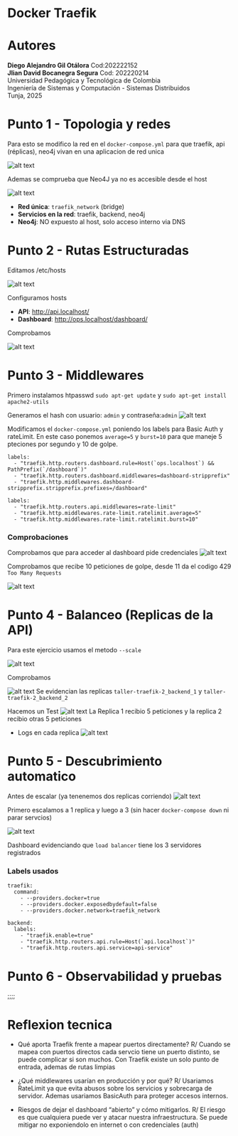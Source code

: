 # Docker Traefik

# Autores
**Diego Alejandro Gil Otálora** Cod:202222152<br>
**Jlian David Bocanegra Segura** Cod: 202220214  
Universidad Pedagógica y Tecnológica de Colombia  
Ingeniería de Sistemas y Computación - Sistemas Distribuidos  
Tunja, 2025 


# Punto 1 - Topologia y redes

Para esto se modifico la red en el `docker-compose.yml` para que traefik, api (réplicas), neo4j vivan en una aplicacion de red unica

![alt text](image.png)

Ademas se comprueba que Neo4J ya no es accesible desde el host

![alt text](image-2.png)

- **Red única**: `traefik_network` (bridge)
- **Servicios en la red**: traefik, backend, neo4j
- **Neo4j**: NO expuesto al host, solo acceso interno via DNS

# Punto 2 - Rutas Estructuradas

Editamos /etc/hosts

![alt text](image-3.png)

Configuramos hosts

- **API**: http://api.localhost/
- **Dashboard**: http://ops.localhost/dashboard/

Comprobamos

![alt text](image-4.png)


# Punto 3 - Middlewares

Primero instalamos htpasswd
`sudo apt-get update` y
`sudo apt-get install apache2-utils`

Generamos el hash con usuario: `admin` y contraseña:`admin`
![alt text](image-5.png)

Modificamos el `docker-compose.yml` poniendo los labels para Basic Auth y rateLimit. En este caso ponemos `average=5` y `burst=10` para que maneje 5 pteciones por segundo y 10 de golpe.

```
labels:
  - "traefik.http.routers.dashboard.rule=Host(`ops.localhost`) && PathPrefix(`/dashboard`)"
  - "traefik.http.routers.dashboard.middlewares=dashboard-stripprefix"
  - "traefik.http.middlewares.dashboard-stripprefix.stripprefix.prefixes=/dashboard"
```

```
labels:
  - "traefik.http.routers.api.middlewares=rate-limit"
  - "traefik.http.middlewares.rate-limit.ratelimit.average=5"
  - "traefik.http.middlewares.rate-limit.ratelimit.burst=10"
```
### Comprobaciones

Comprobamos que para acceder al dashboard pide credenciales
![alt text](image-6.png)

Comprobamos que recibe 10 peticiones de golpe, desde 11 da el codigo 429 `Too Many Requests`

![alt text](image-7.png)


# Punto 4 - Balanceo (Replicas de la API)

Para este ejercicio usamos el metodo `--scale`

![alt text](image-8.png)

Comprobamos

![alt text](image-9.png)
Se evidencian las replicas `taller-traefik-2_backend_1` y `taller-traefik-2_backend_2`

Hacemos un Test 
![alt text](image-10.png)
La Replica 1 recibio 5 peticiones y la replica 2 recibio otras 5 peticiones

- Logs en cada replica
![alt text](image-11.png)


# Punto 5 - Descubrimiento automatico

Antes de escalar (ya tenenemos dos replicas corriendo)
![alt text](image-12.png)

Primero escalamos a 1 replica y luego a 3 (sin hacer `docker-compose down` ni parar servcios)

![alt text](image-13.png)

Dashboard evidenciando que `load balancer` tiene los 3 servidores registrados

### Labels usados

```
traefik:
  command:
    - --providers.docker=true
    - --providers.docker.exposedbydefault=false
    - --providers.docker.network=traefik_network

backend:
  labels:
    - "traefik.enable=true" 
    - "traefik.http.routers.api.rule=Host(`api.localhost`)"
    - "traefik.http.routers.api.service=api-service"
```



# Punto 6 - Observabilidad y pruebas

;;;;







# Reflexion tecnica

- Qué aporta Traefik frente a mapear puertos directamente?
 R/ Cuando se mapea con puertos directos cada servcio tiene un puerto distinto, se puede complicar si son muchos. Con Traefik existe un solo punto de entrada, ademas de rutas limpias 

- ¿Qué middlewares usarían en producción y por qué?
R/ Usariamos RateLimit ya que evita abusos sobre los servicios y sobrecarga de servidor. Ademas usariamos BasicAuth para proteger accesos internos.

- Riesgos de dejar el dashboard “abierto” y cómo mitigarlos.
R/ El riesgo es que cualquiera puede ver y atacar nuestra infraestructura. Se puede mitigar no exponiendolo en internet o con credenciales (auth)

